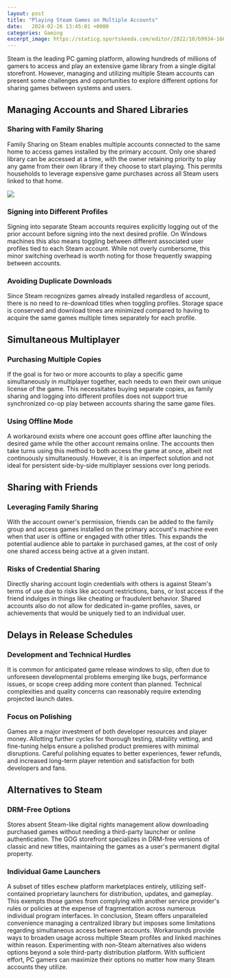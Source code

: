 ```yaml
---
layout: post
title: "Playing Steam Games on Multiple Accounts"
date:   2024-02-26 13:45:01 +0000
categories: Gaming
excerpt_image: https://staticg.sportskeeda.com/editor/2022/10/b9934-16657534663596-1920.jpg
---
```


Steam is the leading PC gaming platform, allowing hundreds of millions of gamers to access and play an extensive game library from a single digital storefront. However, managing and utilizing multiple Steam accounts can present some challenges and opportunities to explore different options for sharing games between systems and users.
## Managing Accounts and Shared Libraries
### Sharing with Family Sharing 
Family Sharing on Steam enables multiple accounts connected to the same home to access games installed by the primary account. Only one shared library can be accessed at a time, with the owner retaining priority to play any game from their own library if they choose to start playing. This permits households to leverage expensive game purchases across all Steam users linked to that home.

![](https://staticg.sportskeeda.com/editor/2022/10/b9934-16657534663596-1920.jpg)
### Signing into Different Profiles
Signing into separate Steam accounts requires explicitly logging out of the prior account before signing into the next desired profile. On Windows machines this also means toggling between different associated user profiles tied to each Steam account. While not overly cumbersome, this minor switching overhead is worth noting for those frequently swapping between accounts.
### Avoiding Duplicate Downloads
Since Steam recognizes games already installed regardless of account, there is no need to re-download titles when toggling profiles. Storage space is conserved and download times are minimized compared to having to acquire the same games multiple times separately for each profile.
## Simultaneous Multiplayer
### Purchasing Multiple Copies  
If the goal is for two or more accounts to play a specific game simultaneously in multiplayer together, each needs to own their own unique license of the game. This necessitates buying separate copies, as family sharing and logging into different profiles does not support true synchronized co-op play between accounts sharing the same game files. 
### Using Offline Mode
A workaround exists where one account goes offline after launching the desired game while the other account remains online. The accounts then take turns using this method to both access the game at once, albeit not continuously simultaneously. However, it is an imperfect solution and not ideal for persistent side-by-side multiplayer sessions over long periods.
## Sharing with Friends 
### Leveraging Family Sharing
With the account owner's permission, friends can be added to the family group and access games installed on the primary account's machine even when that user is offline or engaged with other titles. This expands the potential audience able to partake in purchased games, at the cost of only one shared access being active at a given instant.  
### Risks of Credential Sharing
Directly sharing account login credentials with others is against Steam's terms of use due to risks like account restrictions, bans, or lost access if the friend indulges in things like cheating or fraudulent behavior. Shared accounts also do not allow for dedicated in-game profiles, saves, or achievements that would be uniquely tied to an individual user.
## Delays in Release Schedules
### Development and Technical Hurdles  
It is common for anticipated game release windows to slip, often due to unforeseen developmental problems emerging like bugs, performance issues, or scope creep adding more content than planned. Technical complexities and quality concerns can reasonably require extending projected launch dates.
### Focus on Polishing
Games are a major investment of both developer resources and player money. Allotting further cycles for thorough testing, stability vetting, and fine-tuning helps ensure a polished product premieres with minimal disruptions. Careful polishing equates to better experiences, fewer refunds, and increased long-term player retention and satisfaction for both developers and fans.
## Alternatives to Steam
### DRM-Free Options 
Stores absent Steam-like digital rights management allow downloading purchased games without needing a third-party launcher or online authentication. The GOG storefront specializes in DRM-free versions of classic and new titles, maintaining the games as a user's permanent digital property.
### Individual Game Launchers
A subset of titles eschew platform marketplaces entirely, utilizing self-contained proprietary launchers for distribution, updates, and gameplay. This exempts those games from complying with another service provider's rules or policies at the expense of fragmentation across numerous individual program interfaces.
In conclusion, Steam offers unparalleled convenience managing a centralized library but imposes some limitations regarding simultaneous access between accounts. Workarounds provide ways to broaden usage across multiple Steam profiles and linked machines within reason. Experimenting with non-Steam alternatives also widens options beyond a sole third-party distribution platform. With sufficient effort, PC gamers can maximize their options no matter how many Steam accounts they utilize.